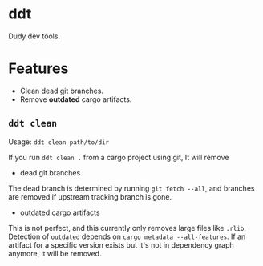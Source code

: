 # ddt

Dudy dev tools.

# Features

- Clean dead git branches.
- Remove **outdated** cargo artifacts.

## `ddt clean`

Usage: `ddt clean path/to/dir`

If you run `ddt clean .` from a cargo project using git,
It will remove

- dead git branches

The dead branch is determined by running `git fetch --all`, and branches are removed if upstream tracking branch is gone.

- outdated cargo artifacts

This is not perfect, and this currently only removes large files like `.rlib`. Detection of `outdated` depends on `cargo metadata --all-features`. If an artifact for a specific version exists but it's not in dependency graph anymore, it will be removed.
